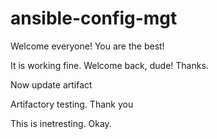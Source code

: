 # ansible-config-mgt

Welcome everyone!  You are the best!

It is working fine. Welcome back, dude! Thanks.

Now update artifact

Artifactory testing. Thank you

This is inetresting. Okay.

